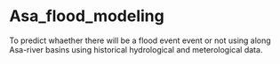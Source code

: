 # Asa_flood_modeling
To predict whaether there will be a flood event event or not using along Asa-river basins using historical hydrological and meterological data.
